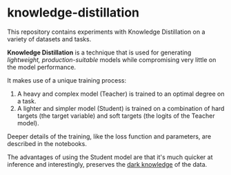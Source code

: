 # knowledge-distillation
This repository contains experiments with Knowledge Distillation on a variety of datasets and tasks.

**Knowledge Distillation** is a technique that is used for generating *lightweight, production-suitable* models while compromising very little on the model performance.

It makes use of a unique training process:
1. A heavy and complex model (Teacher) is trained to an optimal degree on a task.
2. A lighter and simpler model (Student) is trained on a combination of hard targets (the target variable) and soft targets (the logits of the Teacher model).

Deeper details of the training, like the loss function and parameters, are described in the notebooks.

The advantages of using the Student model are that it's much quicker at inference and interestingly, preserves the [dark knowledge](https://www.ttic.edu/dl/dark14.pdf) of the data.
